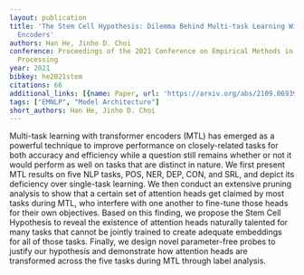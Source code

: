 ```yaml
---
layout: publication
title: 'The Stem Cell Hypothesis: Dilemma Behind Multi-task Learning With Transformer
  Encoders'
authors: Han He, Jinho D. Choi
conference: Proceedings of the 2021 Conference on Empirical Methods in Natural Language
  Processing
year: 2021
bibkey: he2021stem
citations: 66
additional_links: [{name: Paper, url: 'https://arxiv.org/abs/2109.06939'}]
tags: ["EMNLP", "Model Architecture"]
short_authors: Han He, Jinho D. Choi
---
```

Multi-task learning with transformer encoders (MTL) has emerged as a powerful
technique to improve performance on closely-related tasks for both accuracy and
efficiency while a question still remains whether or not it would perform as
well on tasks that are distinct in nature. We first present MTL results on five
NLP tasks, POS, NER, DEP, CON, and SRL, and depict its deficiency over
single-task learning. We then conduct an extensive pruning analysis to show
that a certain set of attention heads get claimed by most tasks during MTL, who
interfere with one another to fine-tune those heads for their own objectives.
Based on this finding, we propose the Stem Cell Hypothesis to reveal the
existence of attention heads naturally talented for many tasks that cannot be
jointly trained to create adequate embeddings for all of those tasks. Finally,
we design novel parameter-free probes to justify our hypothesis and demonstrate
how attention heads are transformed across the five tasks during MTL through
label analysis.